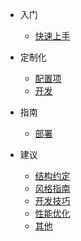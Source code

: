 - 入门
  
  - [快速上手](getting-started.md)
  
- 定制化

  - [配置项](configuration.md)
  - [开发](development.md)
  
- 指南
  
  - [部署](deploy.md)
  
- 建议
  
  - [结构约定](advice/structure-conventions.md)
  - [风格指南](advice/style-guide.md)
  - [开发技巧](advice/skills.md)
  - [性能优化](advice/performance.md)
  - [其他](advice/other.md)

